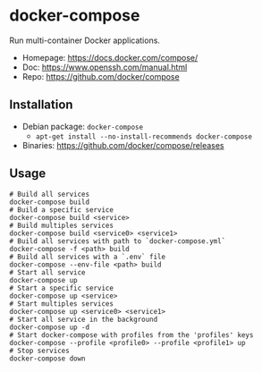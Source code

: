 # docker-compose

Run multi-container Docker applications.

- Homepage: <https://docs.docker.com/compose/>
- Doc: <https://www.openssh.com/manual.html>
- Repo: <https://github.com/docker/compose>

## Installation

- Debian package: `docker-compose`
  - `apt-get install --no-install-recommends docker-compose`
- Binaries: <https://github.com/docker/compose/releases>

## Usage

```text
# Build all services
docker-compose build
# Build a specific service
docker-compose build <service>
# Build multiples services
docker-compose build <service0> <service1>
# Build all services with path to `docker-compose.yml`
docker-compose -f <path> build
# Build all services with a `.env` file
docker-compose --env-file <path> build
# Start all service
docker-compose up
# Start a specific service
docker-compose up <service>
# Start multiples services
docker-compose up <service0> <service1>
# Start all service in the background
docker-compose up -d
# Start docker-compose with profiles from the 'profiles' keys
docker-compose --profile <profile0> --profile <profile1> up
# Stop services
docker-compose down
```
